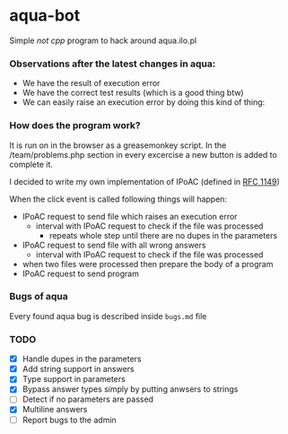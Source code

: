 # aqua-bot
Simple *not cpp* program to hack around aqua.ilo.pl

### Observations after the latest changes in aqua:
 - We have the result of execution error
 - We have the correct test results (which is a good thing btw)
 - We can easily raise an execution error by doing this kind of thing:
     
### How does the program work?
It is run on in the browser as a greasemonkey script. In the /team/problems.php
section in every excercise a new button is added to complete it.

I decided to write my own implementation of IPoAC (defined in [RFC 1149](https://tools.ietf.org/html/rfc1149))

When the click event is called following things will happen:
  - IPoAC request to send file which raises an execution error
    - interval with IPoAC request to check if the file was processed
      - repeats whole step until there are no dupes in the parameters
  - IPoAC request to send file with all wrong answers
    - interval with IPoAC request to check if the file was processed
  - when two files were processed then prepare the body of a program
  - IPoAC request to send program
  
### Bugs of aqua
Every found aqua bug is described inside `bugs.md` file
  
### TODO

  - [x] Handle dupes in the parameters
  - [x] Add string support in answers
  - [x] Type support in parameters
  - [x] Bypass answer types simply by putting anwsers to strings
  - [ ] Detect if no parameters are passed
  - [x] Multiline answers
  - [ ] Report bugs to the admin
